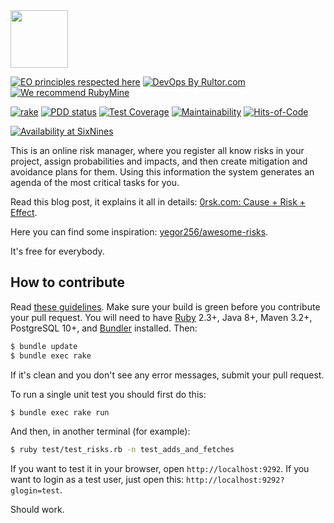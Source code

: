<img src="https://www.0rsk.com/logo.svg" width="92px" height="92px"/>

[![EO principles respected here](https://www.elegantobjects.org/badge.svg)](https://www.elegantobjects.org)
[![DevOps By Rultor.com](https://www.rultor.com/b/yegor256/0rsk)](https://www.rultor.com/p/yegor256/0rsk)
[![We recommend RubyMine](https://www.elegantobjects.org/rubymine.svg)](https://www.jetbrains.com/ruby/)

[![rake](https://github.com/yegor256/0rsk/actions/workflows/rake.yml/badge.svg)](https://github.com/yegor256/0rsk/actions/workflows/rake.yml)
[![PDD status](https://www.0pdd.com/svg?name=yegor256/0rsk)](https://www.0pdd.com/p?name=yegor256/0rsk)
[![Test Coverage](https://img.shields.io/codecov/c/github/yegor256/0rsk.svg)](https://codecov.io/github/yegor256/0rsk?branch=master)
[![Maintainability](https://api.codeclimate.com/v1/badges/51006993d98c150f21fc/maintainability)](https://codeclimate.com/github/yegor256/0rsk/maintainability)
[![Hits-of-Code](https://hitsofcode.com/github/yegor256/0rsk)](https://hitsofcode.com/view/github/yegor256/0rsk)

[![Availability at SixNines](https://www.sixnines.io/b/6ea3)](https://www.sixnines.io/h/6ea3)

This is an online risk manager, where you register
all know risks in your project, assign probabilities
and impacts, and then create mitigation and avoidance
plans for them. Using this information the system
generates an agenda of the most critical tasks for you.

Read this blog post, it explains it all in details:
[0rsk.com: Cause + Risk + Effect](https://www.yegor256.com/2019/05/14/cause-risk-effect.html).

Here you can find some inspiration:
[yegor256/awesome-risks](https://github.com/yegor256/awesome-risks).

It's free for everybody.

## How to contribute

Read [these guidelines](https://www.yegor256.com/2014/04/15/github-guidelines.html).
Make sure your build is green before you contribute
your pull request. You will need to have [Ruby](https://www.ruby-lang.org/en/) 2.3+,
Java 8+, Maven 3.2+, PostgreSQL 10+, and
[Bundler](https://bundler.io/) installed. Then:

```bash
$ bundle update
$ bundle exec rake
```

If it's clean and you don't see any error messages, submit your pull request.

To run a single unit test you should first do this:

```bash
$ bundle exec rake run
```

And then, in another terminal (for example):

```bash
$ ruby test/test_risks.rb -n test_adds_and_fetches
```

If you want to test it in your browser, open `http://localhost:9292`. If you
want to login as a test user, just open this: `http://localhost:9292?glogin=test`.

Should work.
